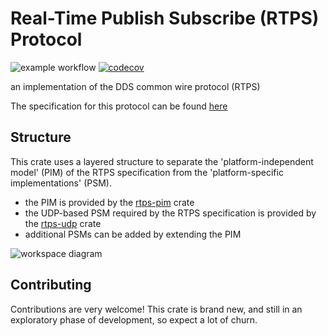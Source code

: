 # Real-Time Publish Subscribe (RTPS) Protocol

![example workflow](https://github.com/danieleades/rtps/actions/workflows/CI.yml/badge.svg)
[![codecov](https://codecov.io/gh/danieleades/rtps/branch/main/graph/badge.svg?token=zMXM0QthTc)](https://codecov.io/gh/danieleades/rtps)

an implementation of the DDS common wire protocol (RTPS)

The specification for this protocol can be found [here](https://www.omg.org/spec/DDSI-RTPS/2.5/PDF)

## Structure

This crate uses a layered structure to separate the 'platform-independent model' (PIM) of the RTPS specification from the 'platform-specific implementations' (PSM).

- the PIM is provided by the [rtps-pim](platform-independent-model) crate
- the UDP-based PSM required by the RTPS specification is provided by the [rtps-udp](udp) crate
- additional PSMs can be added by extending the PIM

![workspace diagram](http://www.plantuml.com/plantuml/proxy?src=https://raw.githubusercontent.com/danieleades/rtps/main/resources/workspace.puml?cached=false)

## Contributing

Contributions are very welcome! This crate is brand new, and still in an exploratory phase of development, so expect a lot of churn.